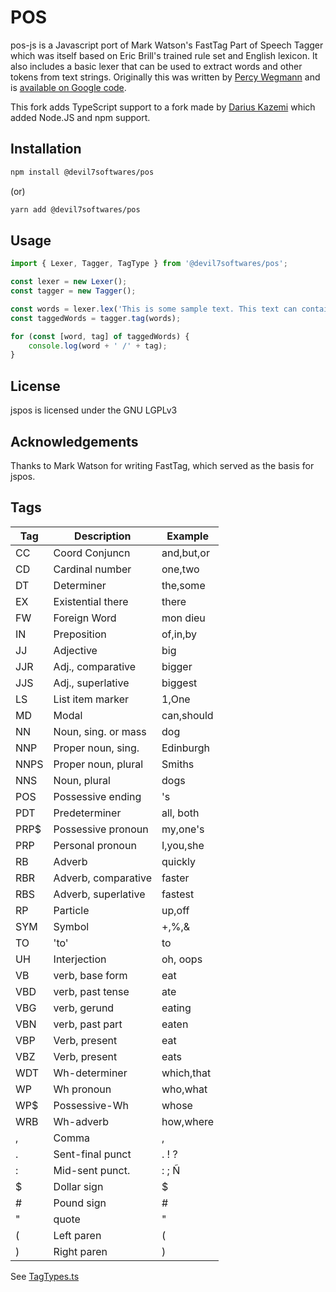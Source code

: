 # POS

pos-js is a Javascript port of Mark Watson's FastTag Part of Speech Tagger which was itself based on Eric Brill's trained rule set and English lexicon. It also includes a basic lexer that can be used to extract words and other tokens from text strings. Originally this was written by [Percy Wegmann](http://www.percywegmann.com/) and is [available on Google code](https://code.google.com/p/jspos/).

This fork adds TypeScript support to a fork made by [Darius Kazemi](https://github.com/dariusk) which added Node.JS and npm support.

## Installation
```sh
npm install @devil7softwares/pos
```
(or)
```sh
yarn add @devil7softwares/pos
```

## Usage
```typescript
import { Lexer, Tagger, TagType } from '@devil7softwares/pos';

const lexer = new Lexer();
const tagger = new Tagger();

const words = lexer.lex('This is some sample text. This text can contain multiple sentences.');
const taggedWords = tagger.tag(words);

for (const [word, tag] of taggedWords) {
    console.log(word + ' /' + tag);
}
```

## License
jspos is licensed under the GNU LGPLv3

## Acknowledgements
Thanks to Mark Watson for writing FastTag, which served as the basis for jspos.

## Tags
| Tag  | Description         | Example    |
| ---- | ------------------- | ---------- |
| CC   | Coord Conjuncn      | and,but,or |
| CD   | Cardinal number     | one,two    |
| DT   | Determiner          | the,some   |
| EX   | Existential there   | there      |
| FW   | Foreign Word        | mon dieu   |
| IN   | Preposition         | of,in,by   |
| JJ   | Adjective           | big        |
| JJR  | Adj., comparative   | bigger     |
| JJS  | Adj., superlative   | biggest    |
| LS   | List item marker    | 1,One      |
| MD   | Modal               | can,should |
| NN   | Noun, sing. or mass | dog        |
| NNP  | Proper noun, sing.  | Edinburgh  |
| NNPS | Proper noun, plural | Smiths     |
| NNS  | Noun, plural        | dogs       |
| POS  | Possessive ending   | 's         |
| PDT  | Predeterminer       | all, both  |
| PRP$ | Possessive pronoun  | my,one's   |
| PRP  | Personal pronoun    | I,you,she  |
| RB   | Adverb              | quickly    |
| RBR  | Adverb, comparative | faster     |
| RBS  | Adverb, superlative | fastest    |
| RP   | Particle            | up,off     |
| SYM  | Symbol              | +,%,&      |
| TO   | 'to'                | to         |
| UH   | Interjection        | oh, oops   |
| VB   | verb, base form     | eat        |
| VBD  | verb, past tense    | ate        |
| VBG  | verb, gerund        | eating     |
| VBN  | verb, past part     | eaten      |
| VBP  | Verb, present       | eat        |
| VBZ  | Verb, present       | eats       |
| WDT  | Wh-determiner       | which,that |
| WP   | Wh pronoun          | who,what   |
| WP$  | Possessive-Wh       | whose      |
| WRB  | Wh-adverb           | how,where  |
| ,    | Comma               | ,          |
| .    | Sent-final punct    | . ! ?      |
| :    | Mid-sent punct.     | : ; Ñ      |
| $    | Dollar sign         | $          |
| #    | Pound sign          | #          |
| "    | quote               | "          |
| (    | Left paren          | (          |
| )    | Right paren         | )          |

See [TagTypes.ts](./src/enums/TagType.ts)
